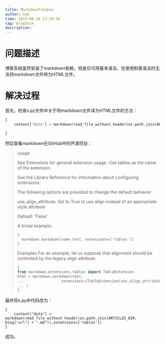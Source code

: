 ```yaml
---
title: MarkdownTrouble
author: noe
time: 2023-08-16 17:29:54
tag: blogTech
description:
---
```


# 问题描述
博客系统虽然安装了markdown依赖，但是仅可用基本语法，在使用制表语法时无法将markdown文件转为HTML文件。

# 解决过程
首先，检查s.py文件中关于将markdown文件译为HTML文件的方法：

```python
{
    context["data"] = markdown(read_file_without_header(os.path.join(ARTICLES_DIR, blog["url"] + ".md")))

}
```

然后查看markdown在GitHub中的开源项目：
>usage
>
>See Extensions for general extension usage. Use tables as the name of the extension.
>
>See the Library Reference for information about configuring extensions.
>
>The following options are provided to change the default behavior:
>
>use_align_attribute: Set to True to use align instead of an appropriate style attribute
>
>Default: 'False'
>
>A trivial example:
>
>```python
>{
>   markdown.markdown(some_text, extensions=['tables'])
>}
>```
>Examples
>For an example, let us suppose that alignment should be controlled by the legacy align attribute.
>
>```python
>{
> from markdown.extensions.tables import TableExtension
> html = markdown.markdown(text,
>...                 extensions=[TableExtension(use_align_attribute=True)]
>... )
>}
>```

最终将s.py中代码改为：

```pyhton
{
    context["data"] = markdown(read_file_without_header(os.path.join(ARTICLES_DIR, blog["url"] + ".md")),extensions=['tables'])
}
```

成功。
